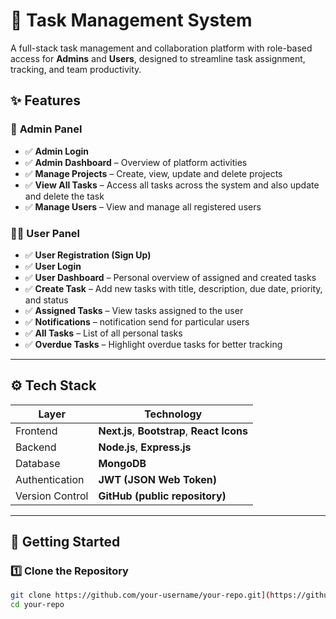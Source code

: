 # 📝 Task Management System

A full-stack task management and collaboration platform with role-based access for **Admins** and **Users**, designed to streamline task assignment, tracking, and team productivity.

## ✨ Features

### 👑 **Admin Panel**
- ✅ **Admin Login**
- ✅ **Admin Dashboard** – Overview of platform activities
- ✅ **Manage Projects** – Create, view, update and delete projects
- ✅ **View All Tasks** – Access all tasks across the system and also update and delete the task
- ✅ **Manage Users** – View and manage all registered users

### 🙋‍♂️ **User Panel**
- ✅ **User Registration (Sign Up)**
- ✅ **User Login**
- ✅ **User Dashboard** – Personal overview of assigned and created tasks
- ✅ **Create Task** – Add new tasks with title, description, due date, priority, and status
- ✅ **Assigned Tasks** – View tasks assigned to the user
- ✅ **Notifications** – notification send for particular users
- ✅ **All Tasks** – List of all personal tasks
- ✅ **Overdue Tasks** – Highlight overdue tasks for better tracking

---

## ⚙️ **Tech Stack**

| Layer          | Technology                        |
|----------------|---------------------------------|
| Frontend       | **Next.js**, **Bootstrap**, **React Icons** |
| Backend        | **Node.js**, **Express.js**      |
| Database       | **MongoDB**                      |
| Authentication | **JWT (JSON Web Token)**         |
| Version Control| **GitHub (public repository)**   |

---

## 🚀 **Getting Started**

### 1️⃣ Clone the Repository
```bash
git clone https://github.com/your-username/your-repo.git](https://github.com/shaukumar/next_taskmgmt.git
cd your-repo
